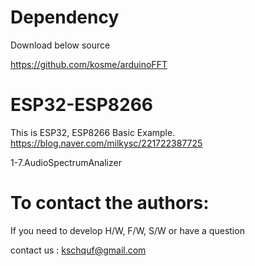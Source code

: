 # Dependency

  Download below source
  
  https://github.com/kosme/arduinoFFT

# ESP32-ESP8266

   This is ESP32, ESP8266 Basic Example. 
   https://blog.naver.com/milkysc/221722387725
   
   1-7.AudioSpectrumAnalizer

# To contact the authors:

If you need to develop H/W, F/W, S/W or have a question

contact us : kschquf@gmail.com


